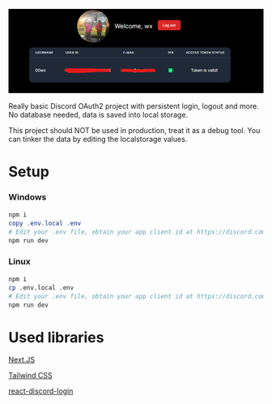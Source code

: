![screenshot](./.assets/screenshot.png)

Really basic Discord OAuth2 project with persistent login, logout and more. No database needed, data is saved into local storage.

This project should NOT be used in production, treat it as a debug tool. You can tinker the data by editing the localstorage values.

# Setup

### Windows
```powershell
npm i
copy .env.local .env
# Edit your .env file, obtain your app client id at https://discord.com/developers/applications/
npm run dev
```

### Linux
```bash
npm i
cp .env.local .env
# Edit your .env file, obtain your app client id at https://discord.com/developers/applications/
npm run dev
```

# Used libraries

[Next.JS](https://nextjs.org/)

[Tailwind CSS](https://tailwindcss.com/)

[react-discord-login](https://github.com/angelxmoreno/react-discord-login)